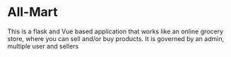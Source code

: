 # All-Mart

This is a flask and Vue based application that works like an online grocery store, where you can sell and/or buy products. It is governed by an admin, multiple user and sellers
